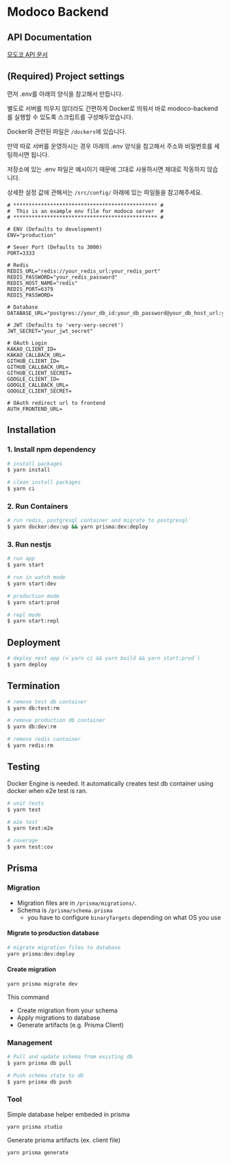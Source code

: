 # Modoco Backend

## API Documentation

[모도코 API 문서](https://api.modocode.com/docs)

## (Required) Project settings

먼저 .env를 아래의 양식을 참고해서 만듭니다.

별도로 서버를 띄우지 않더라도 간편하게 Docker로 띄워서 바로 modoco-backend를 실행할 수 있도록 스크립트를 구성해두었습니다.

Docker와 관련된 파일은 `/dockers`에 있습니다.

만약 따로 서버를 운영하시는 경우 아래의 .env 양식을 참고해서 주소와 비밀번호를 세팅하시면 됩니다.

저장소에 있는 .env 파일은 예시이기 때문에 그대로 사용하시면 제대로 작동하지 않습니다.

상세한 설정 값에 관해서는 `/src/config/` 아래에 있는 파일들을 참고해주세요.

```env
# *********************************************** #
#  This is an example env file for modoco server  #
# *********************************************** #

# ENV (Defaults to development)
ENV="production"

# Sever Port (Defaults to 3000)
PORT=3333

# Redis
REDIS_URL="redis://your_redis_url:your_redis_port"
REDIS_PASSWORD="your_redis_password"
REDIS_HOST_NAME="redis"
REDIS_PORT=6379
REDIS_PASSWORD=

# Database
DATABASE_URL="postgres://your_db_id:your_db_password@your_db_host_url:your_postgres_port"

# JWT (Defaults to 'very-very-secret')
JWT_SECRET="your_jwt_secret"

# OAuth Login
KAKAO_CLIENT_ID=
KAKAO_CALLBACK_URL=
GITHUB_CLIENT_ID=
GITHUB_CALLBACK_URL=
GITHUB_CLIENT_SECRET=
GOOGLE_CLIENT_ID=
GOOGLE_CALLBACK_URL=
GOOGLE_CLIENT_SECRET=

# OAuth redirect url to frontend
AUTH_FRONTEND_URL=
```

## Installation

### 1. Install npm dependency

```bash
# install packages
$ yarn install

# clean install packages
$ yarn ci
```

### 2. Run Containers

```bash
# run redis, postgresql container and migrate to postgresql
$ yarn docker:dev:up && yarn prisma:dev:deploy
```

### 3. Run nestjs

```bash
# run app
$ yarn start

# run in watch mode
$ yarn start:dev

# production mode
$ yarn start:prod

# repl mode
$ yarn start:repl
```

## Deployment

```bash
# deploy nest app (=`yarn ci && yarn build && yarn start:prod`)
$ yarn deploy
```

## Termination

```bash
# remove test db container
$ yarn db:test:rm

# remove production db container
$ yarn db:dev:rm

# remove redis container
$ yarn redis:rm
```

## Testing

Docker Engine is needed.
It automatically creates test db container using docker when e2e test is ran.

```bash
# unit tests
$ yarn test

# e2e test
$ yarn test:e2e

# coverage
$ yarn test:cov
```

## Prisma

### Migration

- Migration files are in `/prisma/migrations/`.
- Schema is `/prisma/schema.prisma`
  - you have to configure `binaryTargets` depending on what OS you use

#### Migrate to production database

```bash
# migrate migration files to database
yarn prisma:dev:deploy
```

#### Create migration

```bash
yarn prisma migrate dev
```

This command

- Create migration from your schema
- Apply migrations to database
- Generate artifacts (e.g. Prisma Client)

### Management

```bash
# Pull and update schema from existing db
$ yarn prisma db pull

# Push schema state to db
$ yarn prisma db push
```

### Tool

Simple database helper embeded in prisma

```bash
yarn prisma studio
```

Generate prisma artifacts (ex. client file)

```bash
yarn prisma generate
```
